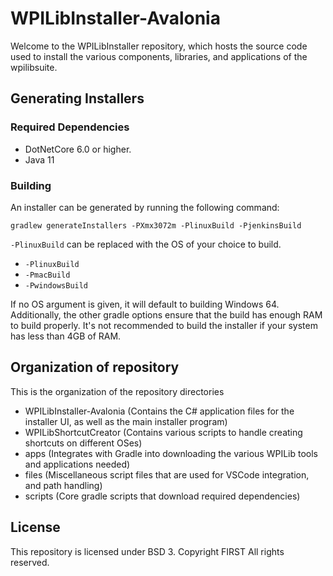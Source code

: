 # WPILibInstaller-Avalonia

Welcome to the WPILibInstaller repository, which hosts the source code used to install the various components, libraries, and applications of the wpilibsuite.

## Generating Installers

### Required Dependencies

- DotNetCore 6.0 or higher.
- Java 11

### Building

An installer can be generated by running the following command:

```
gradlew generateInstallers -PXmx3072m -PlinuxBuild -PjenkinsBuild
```

``-PlinuxBuild`` can be replaced with the OS of your choice to build.

- ``-PlinuxBuild``
- ``-PmacBuild``
- ``-PwindowsBuild``

If no OS argument is given, it will default to building Windows 64. Additionally, the other gradle options ensure that the build has enough RAM to build properly. It's not recommended to build the installer if your system has less than 4GB of RAM.

## Organization of repository

This is the organization of the repository directories

- WPILibInstaller-Avalonia (Contains the C# application files for the installer UI, as well as the main installer program)
- WPILibShortcutCreator (Contains various scripts to handle creating shortcuts on different OSes)
- apps (Integrates with Gradle into downloading the various WPILib tools and applications needed)
- files (Miscellaneous script files that are used for VSCode integration, and path handling)
- scripts (Core gradle scripts that download required dependencies)

## License

This repository is licensed under BSD 3. Copyright FIRST All rights reserved.

